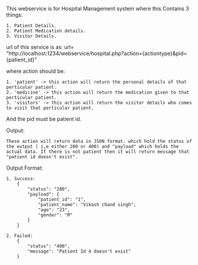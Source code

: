 This webservice is for Hospital Management system where this Contains 3 things:

	1. Patient Details.
	2. Patient Medication details.
	3. Visitor Details.

url of this service is as:
 url= "http://localhost:1234/webservice/hospital.php?action={actiontype}&pid={patient_id}"

 where action should be:
 
 	1. 'patient' -> this action will return the personal details of that perticular patient.
   	2. 'medicine' -> this action will return the medication given to that perticular patient.
   	3. 'visitors' -> this action will return the visitor details who comes to visit that perticular patient.
	
 And the pid must be patient id.
 
 Output:
 
 	These action will return data in JSON format. which hold the status of the output ( i,e either 200 or 400) and "payload" which holds the actual data. If there is not patient then it will return message that "patient id doesn't exist".

 Output Format:
 	
	1. Success:
	 	{
		    "status": "200",
		    "payload": {
		        "patient_id": "1",
		        "patient_name": "Vikash chand singh",
		        "age": "23",
		        "gender": "M"
		    }
		}	

	2. Failed:
		{
		    "status": "400",
		    "message": "Patient Id 4 doesn't exist"
		}	
